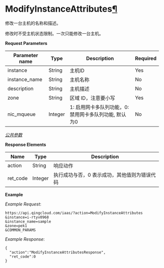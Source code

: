 ---
---

# ModifyInstanceAttributes[¶](#modifyinstanceattributes "永久链接至标题")

修改一台主机的名称和描述。

修改时不受主机状态限制。一次只能修改一台主机。

**Request Parameters**

| Parameter name | Type | Description | Required |
| --- | --- | --- | --- |
| instance | String | 主机ID | Yes |
| instance_name | String | 主机名称 | No |
| description | String | 主机描述 | No |
| zone | String | 区域 ID，注意要小写 | Yes |
| nic_mqueue | Integer | 1: 启用网卡多队列功能，0: 禁用网卡多队列功能, 默认为0 | No |

[_公共参数_](../../common/parameters.html#api-common-parameters)

**Response Elements**

| Name | Type | Description |
| --- | --- | --- |
| action | String | 响应动作 |
| ret_code | Integer | 执行成功与否，0 表示成功，其他值则为错误代码 |

**Example**

_Example Request_:

```
https://api.qingcloud.com/iaas/?action=ModifyInstanceAttributes
&instance=i-rtyv0968
&instance_name=sample
&zone=pek1
&COMMON_PARAMS
```

_Example Response_:

```
{
  "action":"ModifyInstanceAttributesResponse",
  "ret_code":0
}
```
